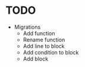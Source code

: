 TODO
====

- Migrations
  - Add function
  - Rename function
  - Add line to block
  - Add condition to block
  - Add block

